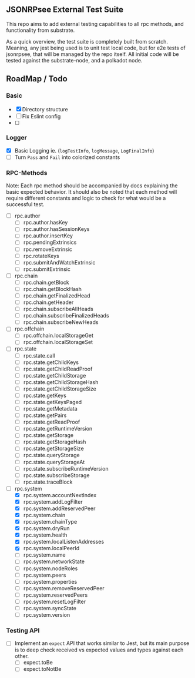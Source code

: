 ## JSONRPsee External Test Suite

This repo aims to add external testing capabilities to all rpc methods, and functionality from substrate. 

As a quick overview, the test suite is completely built from scratch. Meaning, any jest being used is to unit test local code, but for e2e tests of jsonrpsee, that will be managed by the repo itself. All initial code will be tested against the substrate-node, and a polkadot node. 


## RoadMap / Todo

### Basic

- [X] Directory structure
- [ ] Fix Eslint config
- [ ] 

### Logger

- [X] Basic Logging ie. (`logTestInfo`, `logMessage`, `LogFinalInfo`)
- [ ] Turn `Pass` and `Fail` into colorized constants

### RPC-Methods

Note: Each rpc method should be accompanied by docs explaining the basic expected behavior. It should also be noted that each method will require different constants and logic to check for what would be a successful test. 

- [ ] rpc.author
    - [ ] rpc.author.hasKey
    - [ ] rpc.author.hasSessionKeys
    - [ ] rpc.author.insertKey
    - [ ] rpc.pendingExtrinsics
    - [ ] rpc.removeExtrinsic
    - [ ] rpc.rotateKeys
    - [ ] rpc.submitAndWatchExtrinsic
    - [ ] rpc.submitExtrinsic
- [ ] rpc.chain
    - [ ] rpc.chain.getBlock
    - [ ] rpc.chain.getBlockHash
    - [ ] rpc.chain.getFinalizedHead
    - [ ] rpc.chain.getHeader
    - [ ] rpc.chain.subscribeAllHeads
    - [ ] rpc.chain.subscribeFinalizedHeads
    - [ ] rpc.chain.subscribeNewHeads
- [ ] rpc.offchain
    - [ ] rpc.offchain.localStorageGet
    - [ ] rpc.offchain.localStorageSet
- [ ] rpc.state
    - [ ] rpc.state.call
    - [ ] rpc.state.getChildKeys
    - [ ] rpc.state.getChildReadProof
    - [ ] rpc.state.getChildStorage
    - [ ] rpc.state.getChildStorageHash
    - [ ] rpc.state.getChildStorageSize
    - [ ] rpc.state.getKeys
    - [ ] rpc.state.getKeysPaged
    - [ ] rpc.state.getMetadata
    - [ ] rpc.state.getPairs
    - [ ] rpc.state.getReadProof
    - [ ] rpc.state.getRuntimeVersion
    - [ ] rpc.state.getStorage
    - [ ] rpc.state.getStorageHash
    - [ ] rpc.state.getStorageSize
    - [ ] rpc.state.queryStorage
    - [ ] rpc.state.queryStorageAt
    - [ ] rpc.state.subscribeRuntimeVersion
    - [ ] rpc.state.subscribeStorage
    - [ ] rpc.state.traceBlock
- [ ] rpc.system   
    - [X] rpc.system.accountNextIndex
    - [X] rpc.system.addLogFilter
    - [X] rpc.system.addReservedPeer
    - [X] rpc.system.chain
    - [X] rpc.system.chainType
    - [X] rpc.system.dryRun
    - [X] rpc.system.health
    - [X] rpc.system.localListenAddresses
    - [X] rpc.system.localPeerId
    - [ ] rpc.system.name
    - [ ] rpc.system.networkState
    - [ ] rpc.system.nodeRoles
    - [ ] rpc.system.peers
    - [ ] rpc.system.properties
    - [ ] rpc.system.removeReservedPeer
    - [ ] rpc.system.reservedPeers
    - [ ] rpc.system.resetLogFilter
    - [ ] rpc.system.syncState
    - [ ] rpc.system.version

### Testing API

- [ ] Implement an `expect` API that works similar to Jest, but its main purpose is to deep check received vs expected values and types against each other. 
    - [ ] expect.toBe
    - [ ] expect.toNotBe
